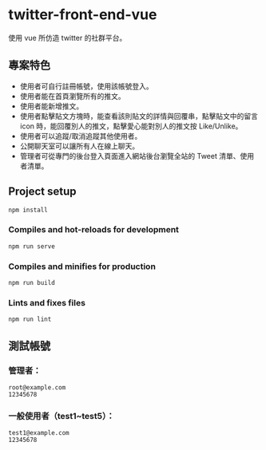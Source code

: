 # twitter-front-end-vue

使用 vue 所仿造 twitter 的社群平台。

## 專案特色
- 使用者可自行註冊帳號，使用該帳號登入。
- 使用者能在首頁瀏覽所有的推文。
- 使用者能新增推文。
- 使用者點擊貼文方塊時，能查看該則貼文的詳情與回覆串，點擊貼文中的留言 icon 時，能回覆別人的推文，點擊愛心能對別人的推文按 Like/Unlike。
- 使用者可以追蹤/取消追蹤其他使用者。
- 公開聊天室可以讓所有人在線上聊天。
- 管理者可從專門的後台登入頁面進入網站後台瀏覽全站的 Tweet 清單、使用者清單。

## Project setup
```
npm install
```

### Compiles and hot-reloads for development
```
npm run serve
```

### Compiles and minifies for production
```
npm run build
```

### Lints and fixes files
```
npm run lint
```

## 測試帳號
### 管理者：
```
root@example.com
12345678
```

### 一般使用者（test1~test5）：
```
test1@example.com
12345678
```
